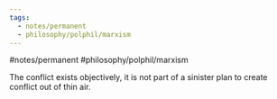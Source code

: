 ```yaml
---
tags:
  - notes/permanent
  - philosophy/polphil/marxism
---
```

#notes/permanent  #philosophy/polphil/marxism 

The conflict exists objectively, it is not part of a sinister plan to create conflict out of thin air. 